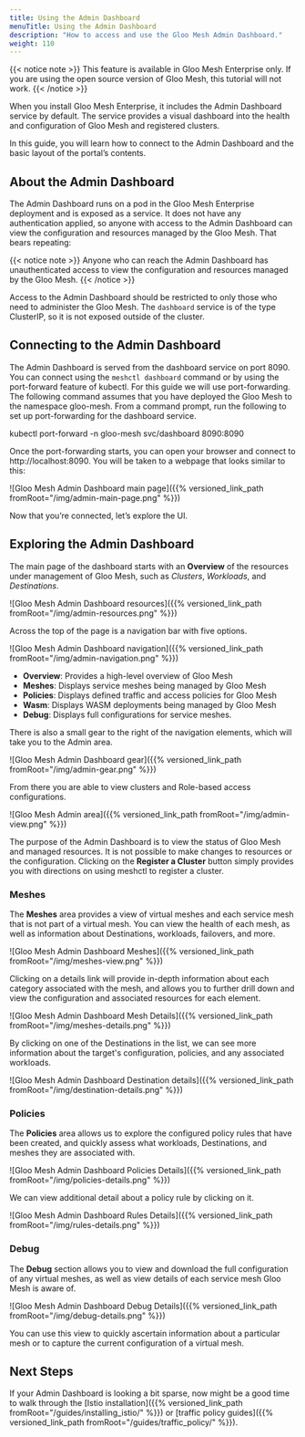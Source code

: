 ```yaml
---
title: Using the Admin Dashboard
menuTitle: Using the Admin Dashboard
description: "How to access and use the Gloo Mesh Admin Dashboard."
weight: 110
---
```


{{< notice note >}}
This feature is available in Gloo Mesh Enterprise only. If you are using the open source version of Gloo Mesh, this tutorial will not work.
{{< /notice >}}

When you install Gloo Mesh Enterprise, it includes the Admin Dashboard service by default. The service provides a visual dashboard into the health and configuration of Gloo Mesh and registered clusters.

In this guide, you will learn how to connect to the Admin Dashboard and the basic layout of the portal’s contents.

## About the Admin Dashboard

The Admin Dashboard runs on a pod in the Gloo Mesh Enterprise deployment and is exposed as a service. It does not have any authentication applied, so anyone with access to the Admin Dashboard can view the configuration and resources managed by the Gloo Mesh. That bears repeating:

{{< notice note >}}
Anyone who can reach the Admin Dashboard has unauthenticated access to view the configuration and resources managed by the Gloo Mesh.
{{< /notice >}}

Access to the Admin Dashboard should be restricted to only those who need to administer the Gloo Mesh. The `dashboard` service is of the type ClusterIP, so it is not exposed outside of the cluster.

## Connecting to the Admin Dashboard

The Admin Dashboard is served from the dashboard service on port 8090. You can connect using the `meshctl dashboard` command or by using the port-forward feature of kubectl. For this guide we will use port-forwarding. The following command assumes that you have deployed the Gloo Mesh to the namespace gloo-mesh. From a command prompt, run the following to set up port-forwarding for the dashboard service.

kubectl port-forward -n gloo-mesh svc/dashboard 8090:8090

Once the port-forwarding starts, you can open your browser and connect to http://localhost:8090. You will be taken to a webpage that looks similar to this:

![Gloo Mesh Admin Dashboard main page]({{% versioned_link_path fromRoot="/img/admin-main-page.png" %}})

Now that you’re connected, let’s explore the UI.

## Exploring the Admin Dashboard

The main page of the dashboard starts with an **Overview** of the resources under management of Gloo Mesh, such as *Clusters*, *Workloads*, and *Destinations*.

![Gloo Mesh Admin Dashboard resources]({{% versioned_link_path fromRoot="/img/admin-resources.png" %}})

Across the top of the page is a navigation bar with five options.

![Gloo Mesh Admin Dashboard navigation]({{% versioned_link_path fromRoot="/img/admin-navigation.png" %}})

* **Overview**: Provides a high-level overview of Gloo Mesh
* **Meshes**: Displays service meshes being managed by Gloo Mesh
* **Policies**: Displays defined traffic and access policies for Gloo Mesh
* **Wasm**: Displays WASM deployments being managed by Gloo Mesh
* **Debug**: Displays full configurations for service meshes.

There is also a small gear to the right of the navigation elements, which will take you to the Admin area. 

![Gloo Mesh Admin Dashboard gear]({{% versioned_link_path fromRoot="/img/admin-gear.png" %}})

From there you are able to view clusters and Role-based access configurations.

![Gloo Mesh Admin area]({{% versioned_link_path fromRoot="/img/admin-view.png" %}})

The purpose of the Admin Dashboard is to view the status of Gloo Mesh and managed resources. It is not possible to make changes to resources or the configuration. Clicking on the **Register a Cluster** button simply provides you with directions on using meshctl to register a cluster.

### Meshes

The **Meshes** area provides a view of virtual meshes and each service mesh that is not part of a virtual mesh. You can view the health of each mesh, as well as information about Destinations, workloads, failovers, and more.

![Gloo Mesh Admin Dashboard Meshes]({{% versioned_link_path fromRoot="/img/meshes-view.png" %}})

Clicking on a details link will provide in-depth information about each category associated with the mesh, and allows you to further drill down and view the configuration and associated resources for each element.

![Gloo Mesh Admin Dashboard Mesh Details]({{% versioned_link_path fromRoot="/img/meshes-details.png" %}})

By clicking on one of the Destinations in the list, we can see more information about the target's configuration, policies, and any associated workloads.

![Gloo Mesh Admin Dashboard Destination details]({{% versioned_link_path fromRoot="/img/destination-details.png" %}})

### Policies

The **Policies** area allows us to explore the configured policy rules that have been created, and quickly assess what workloads, Destinations, and meshes they are associated with.

![Gloo Mesh Admin Dashboard Policies Details]({{% versioned_link_path fromRoot="/img/policies-details.png" %}})

We can view additional detail about a policy rule by clicking on it.

![Gloo Mesh Admin Dashboard Rules Details]({{% versioned_link_path fromRoot="/img/rules-details.png" %}})

### Debug

The **Debug** section allows you to view and download the full configuration of any virtual meshes, as well as view details of each service mesh Gloo Mesh is aware of.

![Gloo Mesh Admin Dashboard Debug Details]({{% versioned_link_path fromRoot="/img/debug-details.png" %}})

You can use this view to quickly ascertain information about a particular mesh or to capture the current configuration of a virtual mesh.

## Next Steps

If your Admin Dashboard is looking a bit sparse, now might be a good time to walk through the [Istio installation]({{% versioned_link_path fromRoot="/guides/installing_istio/" %}}) or [traffic policy guides]({{% versioned_link_path fromRoot="/guides/traffic_policy/" %}}).
